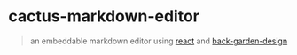 # cactus-markdown-editor

> an embeddable markdown editor using [react](https://reactjs.org/) and [back-garden-design](https://github.com/datalking/back-garden-design)
